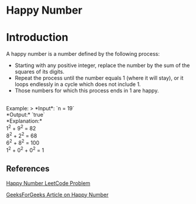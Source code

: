 # Happy Number

# Introduction

A happy number is a number defined by the following process:

 - Starting with any positive integer, replace the number by the sum of the squares of its digits.
 - Repeat the process until the number equals 1 (where it will stay), or it loops endlessly in a cycle which does not include 1.
 - Those numbers for which this process ends in 1 are happy.

<br>
Example:
> *Input*: `n = 19`
<br>
*Output:* `true`
<br>
*Explanation:* <br>
1<sup>2</sup> + 9<sup>2</sup> = 82 <br>
8<sup>2</sup> + 2<sup>2</sup> = 68 <br>
6<sup>2</sup> + 8<sup>2</sup> = 100 <br>
1<sup>2</sup> + 0<sup>2</sup> + 0<sup>2</sup> = 1


## References

[Happy Number LeetCode Problem](https://leetcode.com/problems/happy-number/)

[GeeksForGeeks Article on Happy Number](https://www.geeksforgeeks.org/happy-number/)